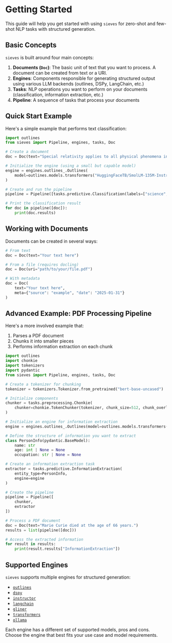 # Getting Started

This guide will help you get started with using `sieves` for zero-shot and few-shot NLP tasks with structured generation.

## Basic Concepts

`sieves` is built around four main concepts:

1. **Documents (`Doc`)**: The basic unit of text that you want to process. A document can be created from text or a URI.
2. **Engines**: Components responsible for generating structured output using various LLM backends (outlines, DSPy, LangChain, etc.)
3. **Tasks**: NLP operations you want to perform on your documents (classification, information extraction, etc.)
4. **Pipeline**: A sequence of tasks that process your documents

## Quick Start Example

Here's a simple example that performs text classification:

```python
import outlines
from sieves import Pipeline, engines, tasks, Doc

# Create a document
doc = Doc(text="Special relativity applies to all physical phenomena in the absence of gravity.")

# Initialize the engine (using a small but capable model)
engine = engines.outlines_.Outlines(
    model=outlines.models.transformers("HuggingFaceTB/SmolLM-135M-Instruct")
)

# Create and run the pipeline
pipeline = Pipeline([tasks.predictive.Classification(labels=["science", "politics"], engine=engine)])

# Print the classification result
for doc in pipeline([doc]):
    print(doc.results)
```

## Working with Documents

Documents can be created in several ways:

```python
# From text
doc = Doc(text="Your text here")

# From a file (requires docling)
doc = Doc(uri="path/to/your/file.pdf")

# With metadata
doc = Doc(
    text="Your text here",
    meta={"source": "example", "date": "2025-01-31"}
)
```

## Advanced Example: PDF Processing Pipeline

Here's a more involved example that:

1. Parses a PDF document
2. Chunks it into smaller pieces
3. Performs information extraction on each chunk

```python
import outlines
import chonkie
import tokenizers
import pydantic
from sieves import Pipeline, engines, tasks, Doc

# Create a tokenizer for chunking
tokenizer = tokenizers.Tokenizer.from_pretrained("bert-base-uncased")

# Initialize components
chunker = tasks.preprocessing.Chonkie(
    chunker=chonkie.TokenChunker(tokenizer, chunk_size=512, chunk_overlap=50)
)

# Initialize an engine for information extraction
engine = engines.outlines_.Outlines(model=outlines.models.transformers("HuggingFaceTB/SmolLM-135M-Instruct"))

# Define the structure of information you want to extract
class PersonInfo(pydantic.BaseModel):
    name: str
    age: int | None = None
    occupation: str | None = None

# Create an information extraction task
extractor = tasks.predictive.InformationExtraction(
    entity_type=PersonInfo,
    engine=engine
)

# Create the pipeline
pipeline = Pipeline([
    chunker,
    extractor
])

# Process a PDF document
doc = Doc(text="Marie Curie died at the age of 66 years.")
results = list(pipeline([doc]))

# Access the extracted information
for result in results:
    print(result.results["InformationExtraction"])
```

## Supported Engines

`sieves` supports multiple engines for structured generation:

- [`outlines`](https://github.com/outlines-dev/outlines)
- [`dspy`](https://github.com/stanfordnlp/dspy)
- [`instructor`](https://github.com/instructor-ai/instructor)
- [`langchain`](https://github.com/langchain-ai/langchain)
- [`gliner`](https://github.com/urchade/GLiNER)
- [`transformers`](https://github.com/huggingface/transformers)
- [`ollama`](https://github.com/ollama/ollama)

Each engine has a different set of supported models, pros and cons. Choose the engine that best fits your use case and 
model requirements.
